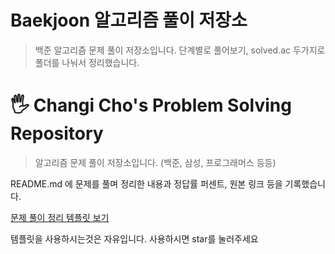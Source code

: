# Baekjoon 알고리즘 풀이 저장소

> 백준 알고리즘 문제 풀이 저장소입니다.
단계별로 풀어보기, solved.ac 두가지로 폴더를 나눠서 정리했습니다.


# 🖐 Changi Cho's Problem Solving Repository

> 알고리즘 문제 풀이 저장소입니다. (백준, 삼성, 프로그래머스 등등)

README.md 에 문제를 풀며 정리한 내용과 정답률 퍼센트, 원본 링크 등을 기록했습니다.

[문제 풀이 정리 템플릿 보기](./templates/c++/boj/README.md)

템플릿을 사용하시는것은 자유입니다. 사용하시면 star를 눌러주세요

